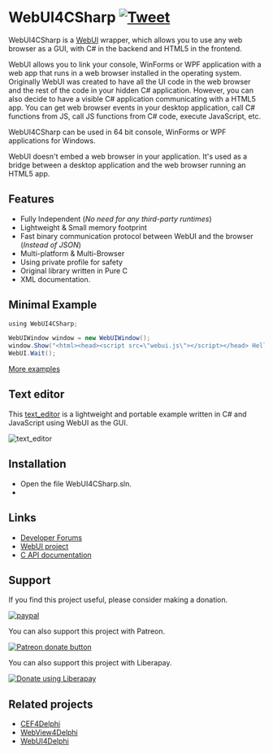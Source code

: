 # WebUI4CSharp [![Tweet](https://img.shields.io/twitter/url/http/shields.io.svg?style=social)](https://twitter.com/intent/tweet?text=Add%20WebUI4Delphi%20to%20your%20applications%20to%20use%20any%20web%20browser%20as%20a%20GUI%20in%20your%20application&url=https://github.com/salvadordf/WebUI4CSharp&via=briskbard&hashtags=WebUI4CSharp,csharp,webui)
WebUI4CSharp is a [WebUI](https://github.com/webui-dev/webui) wrapper, which allows you to use any web browser as a GUI, with C# in the backend and HTML5 in the frontend. 

WebUI allows you to link your console, WinForms or WPF application with a web app that runs in a web browser installed in the operating system. Originally WebUI was created to have all the UI code in the web browser and the rest of the code in your hidden C# application.
However, you can also decide to have a visible C# application communicating with a HTML5 app. You can get web browser events in your desktop application, call C# functions from JS, call JS functions from C# code, execute JavaScript, etc.

WebUI4CSharp can be used in 64 bit console, WinForms or WPF applications for Windows. 

WebUI doesn't embed a web browser in your application. It's used as a bridge between a desktop application and the web browser running an HTML5 app. 


## Features

- Fully Independent (*No need for any third-party runtimes*)
- Lightweight & Small memory footprint
- Fast binary communication protocol between WebUI and the browser (*Instead of JSON*)
- Multi-platform & Multi-Browser
- Using private profile for safety
- Original library written in Pure C
- XML documentation.


## Minimal Example

```cs
﻿using WebUI4CSharp;

WebUIWindow window = new WebUIWindow();
window.Show("<html><head><script src=\"webui.js\"></script></head> Hello World ! </html>");
WebUI.Wait();
```

[More examples](https://github.com/salvadordf/WebUI4CSharp/tree/main/demos)


## Text editor

This [text_editor](https://github.com/salvadordf/WebUI4CSharp/tree/main/demos/console_text_editor) is a lightweight and portable example written in C# and JavaScript using WebUI as the GUI.

![text_editor](https://github.com/salvadordf/WebUI4Delphi/assets/17946341/306533de-5885-4bab-9c05-1627ea9b9bc8)


## Installation

* Open the file WebUI4CSharp.sln.
* 


## Links
* [Developer Forums](https://www.briskbard.com/forum)
* [WebUI project](https://github.com/webui-dev/webui) 
* [C API documentation](https://webui.me/docs/#/c_api)

## Support
If you find this project useful, please consider making a donation.

[![paypal](https://www.paypalobjects.com/en_US/i/btn/btn_donateCC_LG.gif)](https://www.paypal.com/cgi-bin/webscr?cmd=_s-xclick&hosted_button_id=FTSD2CCGXTD86)

You can also support this project with Patreon.

<a href="https://patreon.com/salvadordf"><img src="https://c5.patreon.com/external/logo/become_a_patron_button.png" alt="Patreon donate button" /></a>

You can also support this project with Liberapay.

<a href="https://liberapay.com/salvadordf/donate"><img alt="Donate using Liberapay" src="https://liberapay.com/assets/widgets/donate.svg"></a>

## Related projects 
* [CEF4Delphi](https://github.com/salvadordf/CEF4Delphi) 
* [WebView4Delphi](https://github.com/salvadordf/WebView4Delphi)
* [WebUI4Delphi](https://github.com/salvadordf/WebUI4Delphi)
